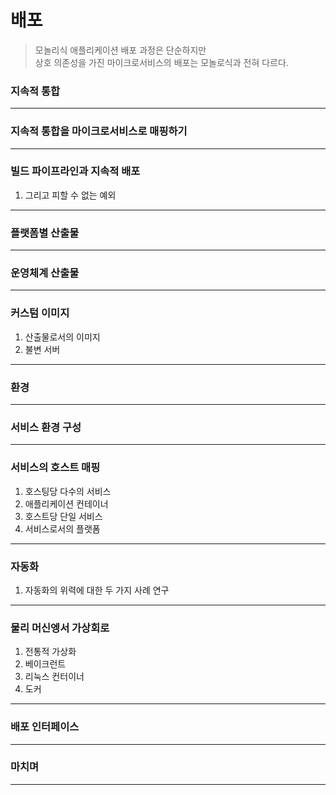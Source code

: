 배포
===
> 모놀리식 애플리케이션 배포 과정은 단순하지만 <br/>
> 상호 의존성을 가진 마이크로서비스의 배포는 모놀로식과 전혀 다르다.

### 지속적 통합
---
### 지속적 통합을 마이크로서비스로 매핑하기
---
### 빌드 파이프라인과 지속적 배포
1. 그리고 피할 수 없는 예외
---
### 플랫폼별 산출물
---
### 운영체계 산출물
---
### 커스텀 이미지
1. 산출물로서의 이미지
2. 불변 서버
---
### 환경
---
### 서비스 환경 구성
---
### 서비스의 호스트 매핑
1. 호스팅당 다수의 서비스
2. 애플리케이션 컨테이너
3. 호스트당 단일 서비스
4. 서비스로서의 플랫폼
---
### 자동화
1. 자동화의 위력에 대한 두 가지 사례 연구
---
### 물리 머신엥서 가상회로
1. 전통적 가상화
2. 베이크런트
3. 리눅스 컨터이너
4. 도커
---
### 배포 인터페이스
---
### 마치며
---
